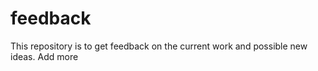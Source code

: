 feedback
========

This repository is to get feedback on the current work and possible new ideas.
Add more

